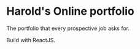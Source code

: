 # Harold's Online portfolio
The portfolio that every prospective job asks for.

Build with ReactJS.
